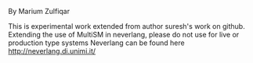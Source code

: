By Marium Zulfiqar 

This is experimental work extended from author suresh's work on github. Extending the use of MultiSM in neverlang, please do not use for live or production type systems 
Neverlang can be found here http://neverlang.di.unimi.it/
